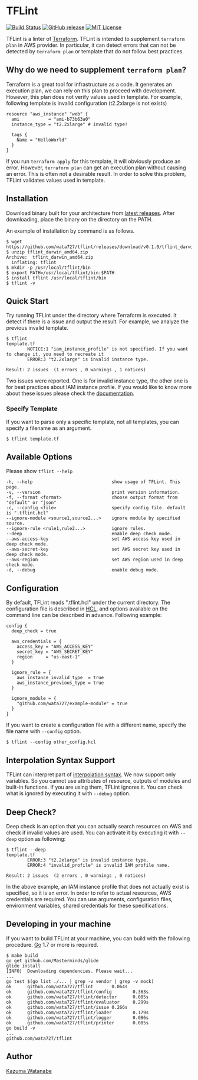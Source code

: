 # TFLint
[![Build Status](https://travis-ci.org/wata727/tflint.svg?branch=master)](https://travis-ci.org/wata727/tflint)
[![GitHub release](https://img.shields.io/github/release/wata727/tflint.svg)](https://github.com/wata727/tflint/releases/latest)
[![MIT License](http://img.shields.io/badge/license-MIT-blue.svg?style=flat)](LICENSE)

TFLint is a linter of [Terraform](https://www.terraform.io/). TFLint is intended to supplement `terraform plan` in AWS provider. In particular, it can detect errors that can not be detected by `terraform plan` or template that do not follow best practices.

## Why do we need to supplement `terraform plan`?
Terraform is a great tool for infrastructure as a code. It generates an execution plan, we can rely on this plan to proceed with development. However, this plan does not verify values used in template. For example, following template is invalid configuration (t2.2xlarge is not exists)

```
resource "aws_instance" "web" {
  ami           = "ami-b73b63a0"
  instance_type = "t2.2xlarge" # invalid type!

  tags {
    Name = "HelloWorld"
  }
}
```

If you run `terraform apply` for this template, it will obviously produce an error. However, `terraform plan` can get an execution plan without causing an error. This is often not a desirable result. In order to solve this problem, TFLint validates values used in template.

## Installation
Download binary built for your architecture from [latest releases](https://github.com/wata727/tflint/releases/latest). After downloading, place the binary on the directory on the PATH.

An example of installation by command is as follows.
```
$ wget https://github.com/wata727/tflint/releases/download/v0.1.0/tflint_darwin_amd64.zip
$ unzip tflint_darwin_amd64.zip
Archive:  tflint_darwin_amd64.zip
  inflating: tflint
$ mkdir -p /usr/local/tflint/bin
$ export PATH=/usr/local/tflint/bin:$PATH
$ install tflint /usr/local/tflint/bin
$ tflint -v
```

## Quick Start
Try running TFLint under the directory where Terraform is executed. It detect if there is a issue and output the result. For example, we analyze the previous invalid template.

```
$ tflint
template.tf
        NOTICE:1 "iam_instance_profile" is not specified. If you want to change it, you need to recreate it
        ERROR:3 "t2.2xlarge" is invalid instance type.

Result: 2 issues  (1 errors , 0 warnings , 1 notices)
```

Two issues were reported. One is for invalid instance type, the other one is for beat practices about IAM instance profile. If you would like to know more about these issues please check the [documentation](https://github.com/wata727/tflint/tree/master/docs).

### Specify Template
If you want to parse only a specific template, not all templates, you can specify a filename as an argument.

```
$ tflint template.tf
```

## Available Options
Please show `tflint --help`

```
-h, --help                              show usage of TFLint. This page.
-v, --version                           print version information.
-f, --format <format>                   choose output format from "default" or "json"
-c, --config <file>                     specify config file. default is ".tflint.hcl"
--ignore-module <source1,source2...>    ignore module by specified source.
--ignore-rule <rule1,rule2...>          ignore rules.
--deep                                  enable deep check mode.
--aws-access-key                        set AWS access key used in deep check mode.
--aws-secret-key                        set AWS secret key used in deep check mode.
--aws-region                            set AWS region used in deep check mode.
-d, --debug                             enable debug mode.
```

## Configuration
By default, TFLint reads ".tflint.hcl" under the current directory. The configuration file is described in [HCL](https://github.com/hashicorp/hcl), and options available on the command line can be described in advance. Following example:

```
config {
  deep_check = true

  aws_credentials = {
    access_key = "AWS_ACCESS_KEY"
    secret_key = "AWS_SECRET_KEY"
    region     = "us-east-1"
  }

  ignore_rule = {
    aws_instance_invalid_type  = true
    aws_instance_previous_type = true
  }

  ignore_module = {
    "github.com/wata727/example-module" = true
  }
}
```

If you want to create a configuration file with a different name, specify the file name with `--config` option.

```
$ tflint --config other_config.hcl
```

## Interpolation Syntax Support
TFLint can interpret part of [interpolation syntax](https://www.terraform.io/docs/configuration/interpolation.html). We now support only variables. So you cannot use attributes of resource, outputs of modules and built-in functions. If you are using them, TFLint ignores it. You can check what is ignored by executing it with `--debug` option.

## Deep Check?
Deep check is an option that you can actually search resources on AWS and check if invalid values are used. You can activate it by executing it with `--deep` option as following:

```
$ tflint --deep
template.tf
        ERROR:3 "t2.2xlarge" is invalid instance type.
        ERROR:4 "invalid_profile" is invalid IAM profile name.

Result: 2 issues  (2 errors , 0 warnings , 0 notices)
```

In the above example, an IAM instance profile that does not actually exist is specified, so it is an error. In order to refer to actual resources, AWS credentials are required. You can use arguments, configuration files, environment variables, shared credentials for these specifications.

## Developing in your machine
If you want to build TFLint at your machine, you can build with the following procedure. [Go](https://golang.org/) 1.7 or more is required.

```
$ make build
go get github.com/Masterminds/glide
glide install
[INFO]  Downloading dependencies. Please wait...
...
go test $(go list ./... | grep -v vendor | grep -v mock)
ok      github.com/wata727/tflint       0.064s
ok      github.com/wata727/tflint/config        0.363s
ok      github.com/wata727/tflint/detector      0.085s
ok      github.com/wata727/tflint/evaluator     0.299s
ok      github.com/wata727/tflint/issue 0.266s
ok      github.com/wata727/tflint/loader        0.179s
ok      github.com/wata727/tflint/logger        0.086s
ok      github.com/wata727/tflint/printer       0.085s
go build -v
...
github.com/wata727/tflint
```

## Author

[Kazuma Watanabe](https://github.com/wata727)
